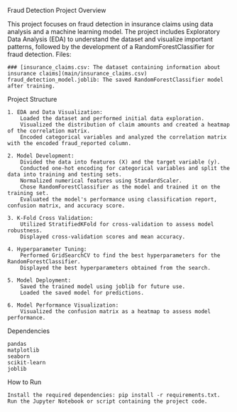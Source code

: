 Fraud Detection Project
Overview

This project focuses on fraud detection in insurance claims using data analysis and a machine learning model. The project includes Exploratory Data Analysis (EDA) to understand the dataset and visualize important patterns, followed by the development of a RandomForestClassifier for fraud detection.
Files:

    ### [insurance_claims.csv: The dataset containing information about insurance claims](main/insurance_claims.csv)
    fraud_detection_model.joblib: The saved RandomForestClassifier model after training.

Project Structure

    1. EDA and Data Visualization:
        Loaded the dataset and performed initial data exploration.
        Visualized the distribution of claim amounts and created a heatmap of the correlation matrix.
        Encoded categorical variables and analyzed the correlation matrix with the encoded fraud_reported column.

    2. Model Development:
        Divided the data into features (X) and the target variable (y).
        Conducted one-hot encoding for categorical variables and split the data into training and testing sets.
        Normalized numerical features using StandardScaler.
        Chose RandomForestClassifier as the model and trained it on the training set.
        Evaluated the model's performance using classification report, confusion matrix, and accuracy score.

    3. K-Fold Cross Validation:
        Utilized StratifiedKFold for cross-validation to assess model robustness.
        Displayed cross-validation scores and mean accuracy.

    4. Hyperparameter Tuning:
        Performed GridSearchCV to find the best hyperparameters for the RandomForestClassifier.
        Displayed the best hyperparameters obtained from the search.

    5. Model Deployment:
        Saved the trained model using joblib for future use.
        Loaded the saved model for predictions.

    6. Model Performance Visualization:
        Visualized the confusion matrix as a heatmap to assess model performance.

Dependencies

    pandas
    matplotlib
    seaborn
    scikit-learn
    joblib

How to Run

    Install the required dependencies: pip install -r requirements.txt.
    Run the Jupyter Notebook or script containing the project code.
